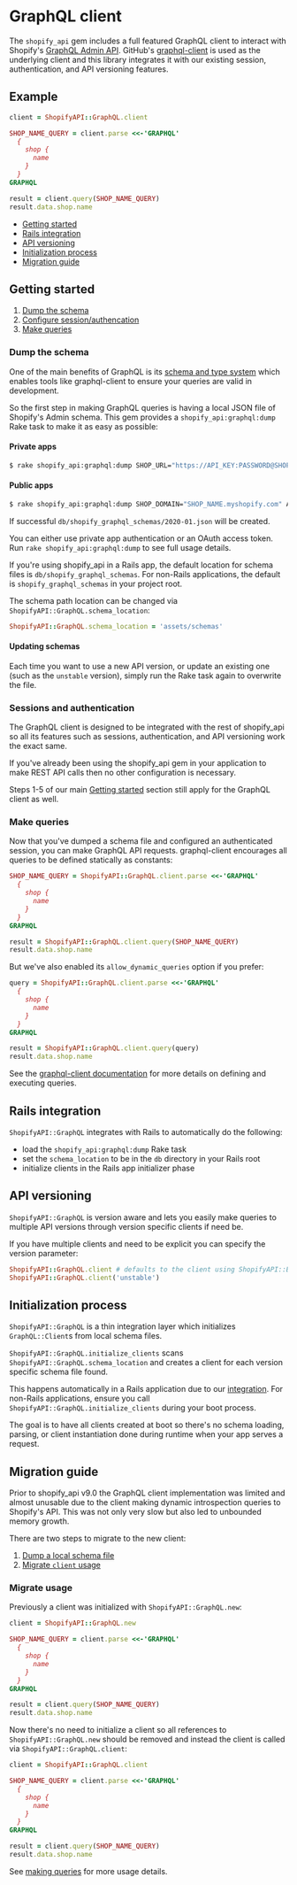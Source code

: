 # GraphQL client

The `shopify_api` gem includes a full featured GraphQL client to interact with
Shopify's [GraphQL Admin API](https://help.shopify.com/en/api/graphql-admin-api).
GitHub's [graphql-client](https://github.com/github/graphql-client) is used as
the underlying client and this library integrates it with our existing
session, authentication, and API versioning features.

## Example

```ruby
client = ShopifyAPI::GraphQL.client

SHOP_NAME_QUERY = client.parse <<-'GRAPHQL'
  {
    shop {
      name
    }
  }
GRAPHQL

result = client.query(SHOP_NAME_QUERY)
result.data.shop.name
```

* [Getting started](#getting-started)
* [Rails integration](#rails-integration)
* [API versioning](#api-versioning)
* [Initialization process](#initialization-process)
* [Migration guide](#migration-guide)

## Getting started

1. [Dump the schema](#dump-the-schema)
2. [Configure session/authencation](#sessions-and-authentication)
3. [Make queries](#make-queries)

### Dump the schema
One of the main benefits of GraphQL is its [schema and type system](https://graphql.org/learn/schema/)
which enables tools like graphql-client to ensure your queries are valid in development.

So the first step in making GraphQL queries is having a local JSON file of Shopify's Admin schema.
This gem provides a `shopify_api:graphql:dump` Rake task to make it as easy as possible:

#### Private apps
```bash
$ rake shopify_api:graphql:dump SHOP_URL="https://API_KEY:PASSWORD@SHOP_NAME.myshopify.com" API_VERSION=2020-01
```
#### Public apps
```bash
$ rake shopify_api:graphql:dump SHOP_DOMAIN="SHOP_NAME.myshopify.com" ACCESS_TOKEN="SHOP_TOKEN" API_VERSION=2020-01
```

If successful `db/shopify_graphql_schemas/2020-01.json` will be created.

You can either use private app authentication or an OAuth access token. Run `rake shopify_api:graphql:dump`
to see full usage details.

If you're using shopify_api in a Rails app, the default location for schema files is `db/shopify_graphql_schemas`.
For non-Rails applications, the default is `shopify_graphql_schemas` in your project root.

The schema path location can be changed via `ShopifyAPI::GraphQL.schema_location`:

```ruby
ShopifyAPI::GraphQL.schema_location = 'assets/schemas'
```

#### Updating schemas
Each time you want to use a new API version, or update an existing one
(such as the `unstable` version), simply run the Rake task again to overwrite the file.

### Sessions and authentication
The GraphQL client is designed to be integrated with the rest of shopify_api so
all its features such as sessions, authentication, and API versioning work the
exact same.

If you've already been using the shopify_api gem in your application to make
REST API calls then no other configuration is necessary.

Steps 1-5 of our main [Getting started](https://github.com/Shopify/shopify_api#getting-started)
section still apply for the GraphQL client as well.

### Make queries
Now that you've dumped a schema file and configured an authenticated session, you can make GraphQL API requests.
graphql-client encourages all queries to be defined statically as constants:

```ruby
SHOP_NAME_QUERY = ShopifyAPI::GraphQL.client.parse <<-'GRAPHQL'
  {
    shop {
      name
    }
  }
GRAPHQL

result = ShopifyAPI::GraphQL.client.query(SHOP_NAME_QUERY)
result.data.shop.name
```

But we've also enabled its `allow_dynamic_queries` option if you prefer:

```ruby
query = ShopifyAPI::GraphQL.client.parse <<-'GRAPHQL'
  {
    shop {
      name
    }
  }
GRAPHQL

result = ShopifyAPI::GraphQL.client.query(query)
result.data.shop.name
```

See the [graphql-client documentation](https://github.com/github/graphql-client#defining-queries)
for more details on defining and executing queries.

## Rails integration
`ShopifyAPI::GraphQL` integrates with Rails to automatically do the following:

* load the `shopify_api:graphql:dump` Rake task
* set the `schema_location` to be in the `db` directory in your Rails root
* initialize clients in the Rails app initializer phase

## API versioning
`ShopifyAPI::GraphQL` is version aware and lets you easily make queries to multiple
API versions through version specific clients if need be.

If you have multiple clients and need to be explicit you can specify the version parameter:

```ruby
ShopifyAPI::GraphQL.client # defaults to the client using ShopifyAPI::Base.api_version
ShopifyAPI::GraphQL.client('unstable')
```

## Initialization process
`ShopifyAPI::GraphQL` is a thin integration layer which initializes `GraphQL::Client`s
from local schema files.

`ShopifyAPI::GraphQL.initialize_clients` scans `ShopifyAPI::GraphQL.schema_location`
and creates a client for each version specific schema file found.

This happens automatically in a Rails application due to our [integration](#rails-integration).
For non-Rails applications, ensure you call `ShopifyAPI::GraphQL.initialize_clients`
during your boot process.

The goal is to have all clients created at boot so there's no schema loading,
parsing, or client instantiation done during runtime when your app serves a request.

## Migration guide
Prior to shopify_api v9.0 the GraphQL client implementation was limited and almost
unusable due to the client making dynamic introspection queries to Shopify's API.
This was not only very slow but also led to unbounded memory growth.

There are two steps to migrate to the new client:
1. [Dump a local schema file](#dump-the-schema)
2. [Migrate `client` usage](#migrate-usage)

### Migrate usage

Previously a client was initialized with `ShopifyAPI::GraphQL.new`:
```ruby
client = ShopifyAPI::GraphQL.new

SHOP_NAME_QUERY = client.parse <<-'GRAPHQL'
  {
    shop {
      name
    }
  }
GRAPHQL

result = client.query(SHOP_NAME_QUERY)
result.data.shop.name
```

Now there's no need to initialize a client so all references to
`ShopifyAPI::GraphQL.new` should be removed and instead the client is called
via `ShopifyAPI::GraphQL.client`:

```ruby
client = ShopifyAPI::GraphQL.client

SHOP_NAME_QUERY = client.parse <<-'GRAPHQL'
  {
    shop {
      name
    }
  }
GRAPHQL

result = client.query(SHOP_NAME_QUERY)
result.data.shop.name
```

See [making queries](#making-queries) for more usage details.
